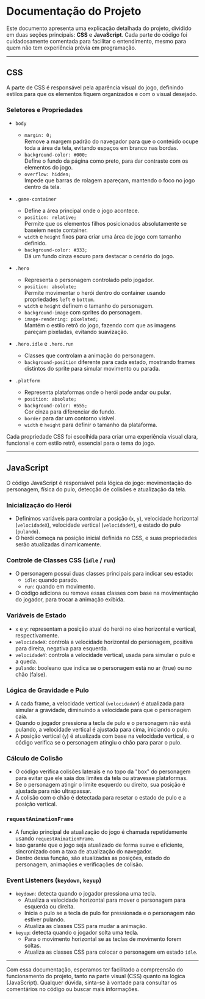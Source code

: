 # Documentação do Projeto

Este documento apresenta uma explicação detalhada do projeto, dividido em duas seções principais: **CSS** e **JavaScript**. Cada parte do código foi cuidadosamente comentada para facilitar o entendimento, mesmo para quem não tem experiência prévia em programação.

---

## CSS

A parte de CSS é responsável pela aparência visual do jogo, definindo estilos para que os elementos fiquem organizados e com o visual desejado.

### Seletores e Propriedades

- `body`
  - `margin: 0;`  
    Remove a margem padrão do navegador para que o conteúdo ocupe toda a área da tela, evitando espaços em branco nas bordas.
  - `background-color: #000;`  
    Define o fundo da página como preto, para dar contraste com os elementos do jogo.
  - `overflow: hidden;`  
    Impede que barras de rolagem apareçam, mantendo o foco no jogo dentro da tela.

- `.game-container`
  - Define a área principal onde o jogo acontece.
  - `position: relative;`  
    Permite que os elementos filhos posicionados absolutamente se baseiem neste container.
  - `width` e `height` fixos para criar uma área de jogo com tamanho definido.
  - `background-color: #333;`  
    Dá um fundo cinza escuro para destacar o cenário do jogo.

- `.hero`
  - Representa o personagem controlado pelo jogador.
  - `position: absolute;`  
    Permite movimentar o herói dentro do container usando propriedades `left` e `bottom`.
  - `width` e `height` definem o tamanho do personagem.
  - `background-image` com sprites do personagem.
  - `image-rendering: pixelated;`  
    Mantém o estilo retrô do jogo, fazendo com que as imagens pareçam pixeladas, evitando suavização.

- `.hero.idle` e `.hero.run`
  - Classes que controlam a animação do personagem.
  - `background-position` diferente para cada estado, mostrando frames distintos do sprite para simular movimento ou parada.

- `.platform`
  - Representa plataformas onde o herói pode andar ou pular.
  - `position: absolute;`
  - `background-color: #555;`  
    Cor cinza para diferenciar do fundo.
  - `border` para dar um contorno visível.
  - `width` e `height` para definir o tamanho da plataforma.

Cada propriedade CSS foi escolhida para criar uma experiência visual clara, funcional e com estilo retrô, essencial para o tema do jogo.

---

## JavaScript

O código JavaScript é responsável pela lógica do jogo: movimentação do personagem, física do pulo, detecção de colisões e atualização da tela.

### Inicialização do Herói

- Definimos variáveis para controlar a posição (`x`, `y`), velocidade horizontal (`velocidadeX`), velocidade vertical (`velocidadeY`), e estado do pulo (`pulando`).
- O herói começa na posição inicial definida no CSS, e suas propriedades serão atualizadas dinamicamente.

### Controle de Classes CSS (`idle` / `run`)

- O personagem possui duas classes principais para indicar seu estado:
  - `idle`: quando parado.
  - `run`: quando em movimento.
- O código adiciona ou remove essas classes com base na movimentação do jogador, para trocar a animação exibida.

### Variáveis de Estado

- `x` e `y`: representam a posição atual do herói no eixo horizontal e vertical, respectivamente.
- `velocidadeX`: controla a velocidade horizontal do personagem, positiva para direita, negativa para esquerda.
- `velocidadeY`: controla a velocidade vertical, usada para simular o pulo e a queda.
- `pulando`: booleano que indica se o personagem está no ar (true) ou no chão (false).

### Lógica de Gravidade e Pulo

- A cada frame, a velocidade vertical (`velocidadeY`) é atualizada para simular a gravidade, diminuindo a velocidade para que o personagem caia.
- Quando o jogador pressiona a tecla de pulo e o personagem não está pulando, a velocidade vertical é ajustada para cima, iniciando o pulo.
- A posição vertical (`y`) é atualizada com base na velocidade vertical, e o código verifica se o personagem atingiu o chão para parar o pulo.

### Cálculo de Colisão

- O código verifica colisões laterais e no topo da "box" do personagem para evitar que ele saia dos limites da tela ou atravesse plataformas.
- Se o personagem atingir o limite esquerdo ou direito, sua posição é ajustada para não ultrapassar.
- A colisão com o chão é detectada para resetar o estado de pulo e a posição vertical.

### `requestAnimationFrame`

- A função principal de atualização do jogo é chamada repetidamente usando `requestAnimationFrame`.
- Isso garante que o jogo seja atualizado de forma suave e eficiente, sincronizado com a taxa de atualização do navegador.
- Dentro dessa função, são atualizadas as posições, estado do personagem, animações e verificações de colisão.

### Event Listeners (`keydown`, `keyup`)

- `keydown`: detecta quando o jogador pressiona uma tecla.
  - Atualiza a velocidade horizontal para mover o personagem para esquerda ou direita.
  - Inicia o pulo se a tecla de pulo for pressionada e o personagem não estiver pulando.
  - Atualiza as classes CSS para mudar a animação.
- `keyup`: detecta quando o jogador solta uma tecla.
  - Para o movimento horizontal se as teclas de movimento forem soltas.
  - Atualiza as classes CSS para colocar o personagem em estado `idle`.

---

Com essa documentação, esperamos ter facilitado a compreensão do funcionamento do projeto, tanto na parte visual (CSS) quanto na lógica (JavaScript). Qualquer dúvida, sinta-se à vontade para consultar os comentários no código ou buscar mais informações.
